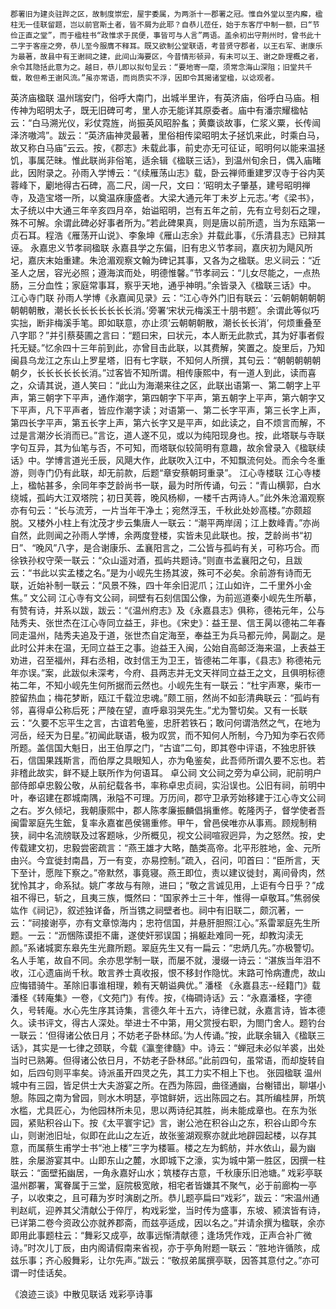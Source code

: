 <!-- { "loadSidebar": true } -->
	郡署旧为建炎驻跸之区，故制度崇宏，屋宇委属，为两浙十一郡署之冠。惟自外堂以至内廨，楹柱无一佳联留题，岂以前官斯土者，皆不屑为此耶？自恭儿莅任，始于东客厅中制一额，曰“节俭正直之堂”，而于楹柱书“政惟求于民便，事皆可与人言”两语。盖余初出守荆州时，曾书此十二字于客座之旁，恭儿至今服膺不释耳。既又欲制公堂联语，考昔贤守郡者，以王右军、谢康乐为最著，故县中有王谢祠之建，此间山海要区，今昔情形顿异，有未可以王、谢之卧理概之者，余令其隐括此意为之。越日，恭儿即以拟句呈云：“要地寄一麾，须常念海山深阻；旧堂共千载，敢但希王谢风流。”虽亦常语，而尚质实不浮，因即令其揭诸堂楹，以谂观者。
英济庙楹联
	温州瑞安门，俗呼大南门，出城半里许，有英济庙，俗呼白马庙。相传神为昭明太子，既无旧碑可考，里人亦无能详其原委者。庙中有潘宗耀楹帖云：“白马溯光仪，彩仗霓旌，尚振英风昭肸蚃；黄麋谈故事，仁浆义粟，长传闿泽济嗷鸿”。跋云：“英济庙神灵最著，里俗相传梁昭明太子拯饥来此，时乘白马，故又称白马庙”云云。按，《郡志》未载此事，前史亦无可征证，昭明何以能来温拯饥，事属茫昧。惟此联尚非俗笔，适余辑《楹联三话》，到温州旬余日，偶入庙睹此，因附录之。孙雨入学博云：“《续雁荡山志》载，卧云禅师重建罗汉寺于谷内芙蓉峰下，劚地得古石碑，高二尺，阔一尺，文曰：‘昭明太子肇基，建号昭明禅寺，及造宝塔一所，以奠温庥康盛者。大梁大通元年丁未岁上元志。’考《梁书》，太子统以中大通三年辛亥四月卒，始谥昭明，岂有五年之前，先有立号刻石之理，殊不可解。余谓此碑必好事者所为。”若此碑果真，则是唐以前所遗，当为东瓯第一贞石耳。程浩《雁荡开山说》、李象坤《雁山志余》并载此事，《乐清县志》已辩其诬。
永嘉忠义节孝祠楹联
	永嘉县学之东偏，旧有忠义节孝祠，嘉庆初为飓风所圮，嘉庆末始重建。朱沧湄观察文翰为碑记其事，又各为之楹联。忠义祠云：“近圣人之居，容光必照；遵海滨而处，明德惟馨。”节孝祠云：“儿女尽能之，一点热肠，三分血性；家庭常事耳，察乎天地，通乎神明。”余皆录入《楹联三话》中。
江心寺门联
	孙雨人学博《永嘉闻见录》云：“江心寺外门旧有联云：‘云朝朝朝朝朝朝朝朝散，潮长长长长长长长长消。’旁署‘宋状元梅溪王十朋书题’。余谓此等似巧实拙，断非梅溪手笔。即如联意，亦止须‘云朝朝朝散，潮长长长消’，何烦重叠至八字耶？”并引蔡葵圃之言曰：“题曰宋，曰状元，本人断无此款式，其为好事者假托无疑。”忆余四十三年前到此，亦曾目击此联，以其费解，笑置之。旋里后，乃知闽县乌龙江之东山上罗星塔，旧有七字联，不知何人所撰，其句云：“朝朝朝朝朝朝夕，长长长长长长消。”过客皆不知所谓。相传康熙中，有一道人到此，读而喜之，众请其说，道人笑曰：“此山为海潮来往之区，此联出语第一、第二朝字上平声，第三朝字下平声，通作潮字，第四朝字下平声，第五朝字上平声，第六朝字又下平声，凡下平声者，皆应作潮字读；对语第一、第二长字平声，第三长字上声，第四长字平声，第五长字上声，第六长字又是平声，如此读之，自不烦言而解，不过是言潮汐长消而已。”言讫，道人遂不见，或以为纯阳现身也。按，此塔联与寺联字句互异，其为仙笔与否，不可知，而塔联似较简明有意趣，故余曾录入《楹联续话》中。学博言道光壬辰，风飓大作，此联吹入江中，不知飘流何处。而余今冬重游，则寺门仍有此联，却无前款，后题“章安蔡朝珂重录”。
江心寺楼联
	江心寺楼上，楹帖甚多，余同年李芝龄尚书一联，最为时所传诵，句云：“青山横郭，白水绕城，孤屿大江双塔院；初日芙蓉，晚风杨柳，一楼千古两诗人。”此外朱沧湄观察亦有句云：“长与流芳，一片当年干净土；宛然浮玉，千秋此处妙高楼。”亦颇超脱。又楼外小柱上有沈茂才步云集唐人一联云：“潮平两岸阔；江上数峰青。”亦尚自然，此则闻之孙雨人学博，余两度登楼，实皆未见此联也。按，芝龄尚书“初日”、“晚风”八字，是合谢康乐、孟襄阳言之，二公皆与孤屿有关，可称巧合。而徐铁孙权守荣一联云：“众山遥对酒，孤屿共题诗。”则直书孟襄阳之句，且跋云：“书此以实孟楼之名。”是为小岘先生扬其波，殊可不必矣。余前游有诗而无联，近始补制一联云：“风景不殊，四十年余旧泥爪；江山如许，二千里外小金焦。”
文公祠
	江心寺有文公祠，祠壁有石刻信国公像，为前巡道秦小岘先生所摹，有赞有诗，并系以跋，跋云：“《温州府志》及《永嘉县志》俱称，德祐元年，公与陆秀夫、张世杰在江心寺同立益王，非也。《宋史》：益王昰、信王昺以德祐二年春同走温州，陆秀夫追及于道，张世杰自定海至，奉益王为兵马都元帅，昺副之。是此时公并未在温，无同立益王之事。迨益王入闽，公始自高邮泛海来温，上表益王劝进，召至福州，拜右丞相，改封信王为卫王，皆德祐二年事，《县志》称德祐元年亦误。”案，此跋似未深考，今府、县两志并无文天祥同立益王之文，且俱明标德祐二年，不知小岘先生何所据而云然也。小岘先生有一联云：“杜宇声寒，柴市一腔留热血；梅花梦断，瓯江千载泣忠魂。”颇工丽，然尚不如彭清典联云：“孤屿有邻，喜得卓公称后死；严陵在望，直呼皋羽哭先生。”尤为警切矣。又有一长联云：“久要不忘平生之言，古谊若龟鉴，忠肝若铁石；敢问何谓浩然之气，在地为河岳，经天为日星。”初闻此联语，极为叹赏，而不知何人所制，今乃知为李石农师所题。盖信国大魁日，出王伯厚之门，“古谊”二句，即其卷中评语，不独忠肝铁石，信国果践斯言，而伯厚之具眼知人，亦为龟鉴矣，此吾师所谓久要不忘也。若非稽此故实，鲜不疑上联所作为何语耳。
卓公祠
	文公祠之旁为卓公祠，祀前明户部侍郎卓忠毅公敬，从前纪载各书，率称卓忠贞祠，实沿误也。公旧有祠，前明中叶，奉诏建在郡城南隅，湫隘不可理。万历间，郡守卫承芳始移建于江心寺文公祠之右。岁久倾圮，我朝康熙中，郡人陈孝廉振麟倡捐重修。乾隆丙子，督学使者吾闽雷翠庭先生鋐，复率永嘉崔邑侯锡重修。甲午，曾邑侯唯亦从事焉。顾规制稍狭，祠中名流牓联及过客题咏，少所概见，视文公祠喧寂迥异，为之怒然。按，史传载建文初，忠毅尝密疏言：“燕王雄才大略，酷类高帝。北平形胜地，金、元所由兴。今宜徙封南昌，万一有变，亦易控制。”疏入，召问，叩首曰：“臣所言，天下至计，愿陛下察之。”帝默然，事竟寝。燕王即位，责以建议徙封，离间骨肉，然犹怜其才，命系狱。姚广孝故与有隙，进曰；“敬之言诚见用，上讵有今日乎？”成祖不得已，斩之，且夷三族，慨然曰：“国家养士三十年，惟得一卓敬耳。”焦弱侯竑作《祠记》，叙述独详备，所当镌之祠壁者也。祠中有旧联二，颇沉著，一云：“祠接谢亭，亦有文章惊海内；忠符信国，并悬肝胆照江心。”系雷翠庭先生所题。一云：“沥悃陈谟拒不庸，遂使奸邪误国；捐躯赴难同一死，却教沟渎无颜。”系诸城窦东皋先生光鼐所题。翠庭先生又有一扁云：“忠炳几先。”亦极警切。名人手笔，故自不同。余亦思学制一联，而屡不就，漫缀一诗云：“湛族当年泪不收，江心遗庙尚千秋。敢言养士真收报，恨不移封作隐忧。末路可怜病遭虎，故山应悔错骑牛。革除旧事谁相理，赖有天朝谥典优。”
潘柽
	《永嘉县志--经籍门》载潘柽《转庵集》一卷，《文苑门》有传。按，《梅磵诗话》云：“永嘉潘柽，字德久，号转庵。水心先生序其诗集，言德久年十五六，诗律已就，永嘉言诗，皆本德久。读书评文，得古人深处。举进士不中第，用父赏授右职，为閤门舍人。题钓台一联云：‘但得诸公依日月；不妨老子卧林邱。’为人传诵。”按，此联余辑入《楹联三话》，其实是一七律之颈联，今载《瀛奎律髓》中。诗云：“蝉冠未必似羊裘，出处当时已熟筹。但得诸公依日月，不妨老子卧林邱。”此前四句，虽常语，而却旋转自如，后四句则平率矣。诗派虽开四灵之先，其工力实不相上下也。
张园楹联
	温州城中有三园，皆足供士大夫游宴之所。在西为陈园，曲径通幽，台榭错出，聊堪小憩。陈园之南为曾园，则水木明瑟，亭馆鲜妍，远出陈园之右。其所编桂屏，所筑水槛，尤具匠心，为他园林所未见，思以两诗纪其胜，尚未能成章也。在东为张园，紧贴积谷山下。按《太平寰宇记》言，谢公池在积谷山之东，积谷山即今东山，则谢池旧址，似即在此山之左近，故张鉴湖观察亦就此地辟园起楼，以存其意，而属蔡生甫学士书“池上楼”三字为楼匾。楼之左为鹤舫，并水依山，最为幽胜，余屡游宴其中。山即东山之麓，水即城下之濠，实为城中第一胜区，因撰一柱联云：“面壁拓幽居，一角永嘉好山水；筑楼存古意，千秋康乐旧池塘。”
戏彩亭联
	温州郡署，寓眷属于三堂，庭院极宽敞，相宅者皆嫌其不聚气，必于前廊构一亭子，以收束之，且可藉为岁时演剧之所。恭儿题亭扁曰“戏彩”，跋云：“宋温州通判赵屼，迎养其父清献公于倅厅，构戏彩堂，当时传为盛事，东坡、颍滨皆有诗，已详第二卷今资政公亦就养郡斋，而兹亭适成，因以名之。”并请余撰为楹联，余亦即用此事题柱云：“舞彩又成亭，故事远惭清献德；逢场凭作戏，正声合补广微诗。”时次儿丁辰，由内阁请假南来省视，亦于亭角附题一联云：“胜地许循陔，成兹乐事；齐心殷舞彩，让尔先声。”跋云：“敬叔弟属撰亭联，因答其意付之。”亦可谓一时佳话矣。

《浪迹三谈》中散见联话
戏彩亭诗事
